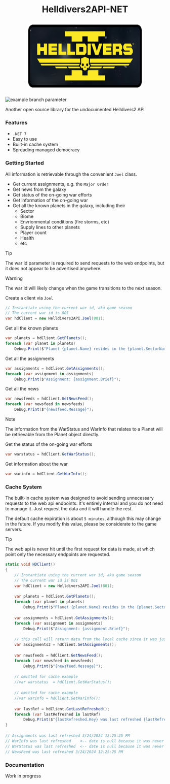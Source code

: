 <h1 align="center">
  <p align="center">Helldivers2API-NET</p>
  <a href="#">
    <img
      height="205"
      width="364"
      src="Helldivers2API/hdlogo.png"
      >
  </a>
</h1>

![example branch parameter](https://github.com/travis-stanley/Helldivers2API-NET/actions/workflows/dotnet.yml/badge.svg?branch=master)

Another open source library for the undocumented Helldivers2 API

### Features
 
* `.NET 7`
* Easy to use
* Built-in cache system
* Spreading managed democracy

### Getting Started

All information is retrievable through the convenient `Joel` class.
* Get current assignments, e.g. the `Major Order`
* Get news from the galaxy
* Get status of the on-going war efforts
* Get information of the on-going war
* Get all the known planets in the galaxy, including their
  * Sector
  * Biome
  * Envrionmental conditions (fire storms, etc)  
  * Supply lines to other planets
  * Player count
  * Health
  * etc

> [!TIP]
> The war id parameter is required to send requests to the web endpoints, but it does not appear to be advertised anywhere.

> [!WARNING]
> The war id will likely change when the game transitions to the next season.

Create a client via `Joel`
```csharp
// Instantiate using the current war id, aka game season
// The current war id is 801
var hdClient = new Helldivers2API.Joel(801);  
```

Get all the known planets
```csharp
var planets = hdClient.GetPlanets();
foreach (var planet in planets)
    Debug.Print($"Planet {planet.Name} resides in the {planet.SectorName} sector");
```

Get all the assignments
```csharp
var assignments = hdClient.GetAssignments();
foreach (var assignment in assignments)
    Debug.Print($"Assignment: {assignment.Brief}");
```

Get all the news
```csharp
var newsfeeds = hdClient.GetNewsFeed();
foreach (var newsfeed in newsfeeds)
    Debug.Print($"{newsfeed.Message}");
```

> [!NOTE]
> The information from the WarStatus and WarInfo that relates to a Planet will be retrievable from the Planet object directly.

Get the status of the on-going war efforts
```csharp
var warstatus = hdClient.GetWarStatus();
```

Get information about the war
```csharp
var warinfo = hdClient.GetWarInfo();
```

### Cache System

The built-in cache system was designed to avoid sending unnecessary requests to the web api endpoints.  It's entirely internal and you do not need to manage it.  Just request the data and it will handle the rest.

The default cache expiration is about `5 minutes`, although this may change in the future.  If you modify this value, please be considerate to the game servers.

> [!TIP]
> The web api is never hit until the first request for data is made, at which point only the necessary endpoints are requested.
```csharp
static void HDClient()
{
    // Instantiate using the current war id, aka game season
    // The current war id is 801
    var hdClient = new Helldivers2API.Joel(801);

    var planets = hdClient.GetPlanets();
    foreach (var planet in planets)
        Debug.Print($"Planet {planet.Name} resides in the {planet.SectorName} sector");

    var assignments = hdClient.GetAssignments();
    foreach (var assignment in assignments)
        Debug.Print($"Assignment: {assignment.Brief}");

    // this call will return data from the local cache since it was just requested (web api endpoint is not hit again)
    var assignments2 = hdClient.GetAssignments();

    var newsfeeds = hdClient.GetNewsFeed();
    foreach (var newsfeed in newsfeeds)
        Debug.Print($"{newsfeed.Message}");

    // omitted for cache example
    //var warstatus  = hdClient.GetWarStatus();

    // omitted for cache example
    //var warinfo = hdClient.GetWarInfo();

    var lastRef = hdClient.GetLastRefreshed();
    foreach (var lastRefreshed in lastRef)
        Debug.Print($"{lastRefreshed.Key} was last refreshed {lastRefreshed.Value}");
}

// Assignments was last refreshed 3/24/2024 12:25:25 PM
// WarInfo was last refreshed    <-- date is null because it was never called, thus a request was never sent to the web api endpoint
// WarStatus was last refreshed  <-- date is null because it was never called, thus a request was never sent to the web api endpoint
// NewsFeed was last refreshed 3/24/2024 12:25:25 PM
```

### Documentation

Work in progress
